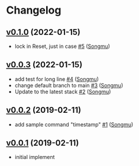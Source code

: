 # Changelog

## [v0.1.0](https://github.com/Songmu/timestamper/compare/v0.0.3...v0.1.0) (2022-01-15)

* lock in Reset, just in case [#5](https://github.com/Songmu/timestamper/pull/5) ([Songmu](https://github.com/Songmu))

## [v0.0.3](https://github.com/Songmu/timestamper/compare/v0.0.2...v0.0.3) (2022-01-15)

* add test for long line [#4](https://github.com/Songmu/timestamper/pull/4) ([Songmu](https://github.com/Songmu))
* change default branch to main [#3](https://github.com/Songmu/timestamper/pull/3) ([Songmu](https://github.com/Songmu))
* Update to the latest stack [#2](https://github.com/Songmu/timestamper/pull/2) ([Songmu](https://github.com/Songmu))

## [v0.0.2](https://github.com/Songmu/timestamper/compare/v0.0.1...v0.0.2) (2019-02-11)

* add sample command "timestamp" [#1](https://github.com/Songmu/timestamper/pull/1) ([Songmu](https://github.com/Songmu))

## [v0.0.1](https://github.com/Songmu/timestamper/compare/ed08505be4c9...v0.0.1) (2019-02-11)

- initial implement
